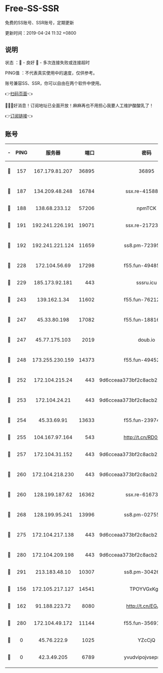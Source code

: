 # Free-SS-SSR

免费的SS账号、SSR账号，定期更新

更新时间：2019-04-24 11:32 +0800

## 说明

状态     ：🙂 - 良好 🙁 - 多次连接失败或连接超时

PING值   ：不代表真实使用中的速度，仅供参考。

账号兼容SS、SSR，你可以自由在两个软件中使用。

👉[扫码页面](https://liesauer.github.io/Free-SS-SSR/)👈

🎉🎉🎉好消息！订阅地址已全面开放！麻麻再也不用担心我要人工维护酸酸乳了！

👉[订阅链接](https://www.liesauer.net/yogurt/subscribe?ACCESS_TOKEN=DAYxR3mMaZAsaqUb)👈

## 账号

|-|PING|服务器|端口|密码|加密方式|区域|
|:----:|:----:|:-----:|-----:|:----:|:----:|:----:|
|🙂|157|167.179.81.207|36895|36895|aes-256-cfb|JP|
|🙂|187|134.209.48.248|16784|ssx.re-41588208|aes-256-cfb|US|
|🙂|188|138.68.233.12|57206|npmTCK|rc4-md5|US|
|🙂|191|192.241.226.191|19071|ssx.re-21723221|aes-256-cfb|US|
|🙂|192|192.241.221.124|11659|ss8.pm-72395015|aes-256-cfb|US|
|🙂|228|172.104.56.69|17298|f55.fun-49485165|aes-256-cfb|SG|
|🙂|229|185.173.92.181|443|sssru.icu|rc4-md5|RU|
|🙂|243|139.162.1.34|11602|f55.fun-76212017|aes-256-cfb|SG|
|🙂|247|45.33.80.198|17082|f55.fun-18816425|aes-256-cfb|US|
|🙂|247|45.77.175.103|2019|doub.io|aes-128-ctr|SG|
|🙂|248|173.255.230.159|14373|f55.fun-49452956|aes-256-cfb|US|
|🙂|252|172.104.215.24|443|9d6cceaa373bf2c8acb22e60b6a58be6|aes-256-cfb|US|
|🙂|253|172.104.24.21|443|9d6cceaa373bf2c8acb22e60b6a58be6|aes-256-cfb|US|
|🙂|254|45.33.69.91|13633|f55.fun-23974174|aes-256-cfb|US|
|🙂|255|104.167.97.164|543|http://t.cn/RD0D7sx|rc4-md5|CA|
|🙂|257|172.104.31.152|443|9d6cceaa373bf2c8acb22e60b6a58be6|aes-256-cfb|US|
|🙂|260|172.104.218.230|443|9d6cceaa373bf2c8acb22e60b6a58be6|aes-256-cfb|US|
|🙂|260|128.199.187.62|16362|ssx.re-61673637|aes-256-cfb|SG|
|🙂|268|128.199.95.241|13996|ss8.pm-02755269|aes-256-cfb|SG|
|🙂|275|172.104.217.138|443|9d6cceaa373bf2c8acb22e60b6a58be6|aes-256-cfb|US|
|🙂|280|172.104.209.198|443|9d6cceaa373bf2c8acb22e60b6a58be6|aes-256-cfb|US|
|🙂|291|213.183.48.10|10307|ss8.pm-30426193|rc4-md5|RU|
|🙂|156|172.105.217.127|14541|TPOYVGxKglpi|aes-256-cfb|JP|
|🙂|162|91.188.223.72|8080|http://t.cn/EGJIyrl|rc4-md5|RU|
|🙂|280|172.104.49.172|11144|f55.fun-35691279|aes-256-cfb|SG|
|🙁|0|45.76.222.9|1025|YZcCjQ|rc4-md5|JP|
|🙁|0|42.3.49.205|6789|yvudvipojvseprugib|aes-256-cfb|HK|
